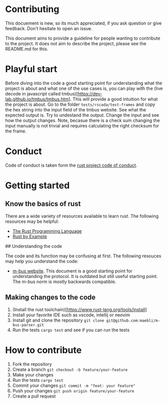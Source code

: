 # Contributing

This docuement is new, so its much appreciated, if you ask question or give feedback. Don't hesitate to open an issue.

This document aims to provide a guideline for people wanting to contribute to the project. It does not aim to describe the project, please see the README.md for this. 

# Playful start


Before diving into the code a good starting point for understanding what the project is about and what one of the use cases is, you can play with the (live decode in javascript called tmbus)[https://dev-lab.github.io/tmbus/tmbus.htm]. This will provide a good intuition for what the project is about. Go to the folder `tests/rscada/test-frames` and copy the hex string into the input field of the tmbus website. See what the expected output is. Try to undestand the output. Change the input and see how the output changes. Note, becasue there is a check sum changing the input manually is not trivial and requires calculating the right checksum for the frame.

# Conduct

Code of conduct is taken form the [rust project code of conduct](https://www.rust-lang.org/policies/code-of-conduct).


# Getting started

## Know the basics of rust

There are a wide variety of resources available to learn rust. The following resources may be helpful:

- [The Rust Programming Language](https://doc.rust-lang.org/book/)
- [Rust by Example](https://doc.rust-lang.org/rust-by-example/)

## Understanding the code

The code and its function may be confusing at first. The following resouces may help you understand the code:

- [m-bus website](https://m-bus.com/documentation). This document is a good starting point for understanding the protocol. It is outdated but still useful starting point. The m-bus norm is mostly backwards compatible. 


## Making changes to the code
1. (Install the rust toolchain)[https://www.rust-lang.org/tools/install]
2. Install your favorite IDE such as vscode, intellij or neovim
3. Install git and clone the repository `git clone git@github.com:maebli/m-bus-parser.git`
4. Run the tests `cargo test` and see if you can run the tests


# How to contribute

1. Fork the repository
2. Create a branch `git checkout -b feature/your-feature`
3. Make your changes
4. Run the tests `cargo test`
5. Commit your changes `git commit -m "feat: your feature"`
6. Push your changes `git push origin feature/your-feature`
7. Create a pull request


